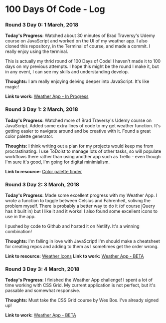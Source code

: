 # 100 Days Of Code - Log

### Round 3 Day 0: 1 March, 2018
<!-- ##### (delete me or comment me out) -->

**Today's Progress**: Watched about 30 minutes of Brad Traversy's Udemy course on JavaScript and worked on the UI of my weather app. I also cloned this repository, in the Terminal of course, and made a commit.  I really enjoy using the terminal. 

This is actually my thrid round of 100 Days of Code!  I haven't made it to 100 days on my previous attempts.  I hope this might be the round I make it, but in any event, I can see my skills and understanding develop. 

**Thoughts:** I am really enjoying delving deeper into JavaScript. It's like magic!  

**Link to work:** [Weather App - In Progress](https://codepen.io/mrjaypeasmith/pen/KyJYrB)

### Round 3 Day 1: 2 March, 2018

**Today's Progress**: Watched more of Brad Traversy's Udemy course on JavaScript.  Added some extra lines of code to my get weather function.  It's getting easier to navigate around and be creative with it.  Found a great color palette generator. 

**Thoughts:** I think writing out a plan for my projects would keep me from procrastinating.  I use ToDoist to manage lots of other tasks, so will populate workflows there rather than using another app such as Trello - even though I'm sure it's good, I'm going for digital minimialism. 

**Link to resource:** [Color palette finder](https://coolors.co/55dde0-33658a-2f4858-f6ae2d-f26419)

### Round 3 Day 2: 3 March, 2018

**Today's Progress**: Made some excellent progress with my Weather App.  I wrote a function to toggle between Celsius and Fahrenheit, solivng the problem myself.  There is probably a better way to do it (of course jQuery has it built in) but I like it and it works! I also found some excellent icons to use in the app.

I pushed by code to Github and hosted it on Netlify.  It's a winning combination! 

**Thoughts:** I'm falling in love with JavaScript!  I'm should make a cheatsheet for creating repos and adding to them as I sometimes get the order wrong. 

**Link to resource:** [Weather Icons](https://erikflowers.github.io/weather-icons/)
**Link to work:** [Weather App - BETA](https://romantic-shaw-ca5805.netlify.com)

### Round 3 Day 3: 4 March, 2018

**Today's Progress**: I finished the Weather App challenge!  I spent a lot of time working with CSS Grid.  My current application is not perfect, but it's passable and somewhat responsive. 

**Thoughts:** Must take the CSS Grid course by Wes Bos. I've already signed up!

**Link to work:** [Weather App - BETA](https://romantic-shaw-ca5805.netlify.com)
<!-- ### Day 1: June 27, Monday

**Today's Progress**: I've gone through many exercises on FreeCodeCamp.

**Thoughts** I've recently started coding, and it's a great feeling when I finally solve an algorithm challenge after a lot of attempts and hours spent.

**Link(s) to work**
1. [Find the Longest Word in a String](https://www.freecodecamp.com/challenges/find-the-longest-word-in-a-string)
2. [Title Case a Sentence](https://www.freecodecamp.com/challenges/title-case-a-sentence) -->
